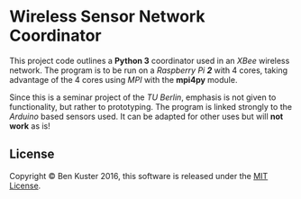 Wireless Sensor Network Coordinator
===================================
This project code outlines a **Python 3** coordinator used in an *XBee* wireless network. The program is to be run on a *Raspberry Pi* ***2*** with 4 cores, taking advantage of the 4 cores using *MPI* with the **mpi4py** module.

Since this is a seminar project of the *TU Berlin*, emphasis is not given to functionality, but rather to prototyping. The program is linked strongly to the *Arduino* based sensors used. It can be adapted for other uses but will **not work** as is!

License
-------
Copyright © Ben Kuster 2016, this software is released under the [MIT License](https://opensource.org/licenses/MIT).
